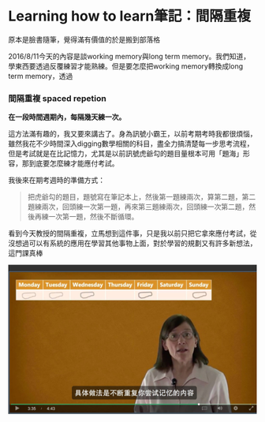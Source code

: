 # Learning how to learn筆記：間隔重複

原本是臉書隨筆，覺得滿有價值的於是搬到部落格

2016/8/11今天的內容是談working memory與long term memory。我們知道，學東西要透過反覆練習才能熟練。但是要怎麼把working memory轉換成long term memory，透過

### 間隔重複 spaced repetion

**在一段時間週期內，每隔幾天練一次。**

這方法滿有趣的，我又要來講古了。身為訊號小霸王，以前考期考時我都很煩惱，雖然我花不少時間深入digging數學相關的科目，盡全力搞清楚每一步思考流程，但是考試就是在比記憶力，尤其是以前訊號虎爺勾的題目量根本可用「題海」形容，那到底要怎麼練才能應付考試。

我後來在期考週時的準備方式：

>把虎爺勾的題目，題號寫在筆記本上，然後第一題練兩次，算第二題，第二題練兩次，回頭練一次第一題，再來第三題練兩次，回頭練一次第二題，然後再練一次第一題，然後不斷循環。

看到今天教授的間隔重複，立馬想到這件事，只是我以前只把它拿來應付考試，從沒想過可以有系統的應用在學習其他事物上面，對於學習的規劃又有許多新想法，這門課真棒

![spaced repetion](../images/spaced_repetion.jpg)
